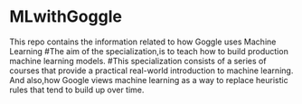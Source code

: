 # MLwithGoggle

This repo contains the information related to how Goggle uses Machine Learning
#The aim of the specialization,is to teach how to build production machine learning models.
#This specialization consists of a series of courses that provide a practical real-world introduction to machine learning.
And also,how Google views machine learning as a way to replace heuristic rules that tend to build up over time.
